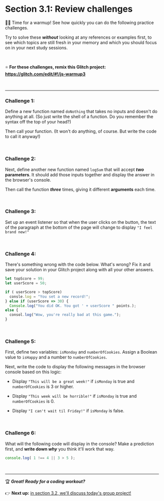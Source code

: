# Section 3.1: Review challenges

:weight_lifting_man: Time for a warmup! See how quickly you can do the following practice challenges.

Try to solve these ***without*** looking at any references or examples first, to see which topics are still fresh in your memory and which you should focus on in your next study sessions.

<br/>

:star: **For these challenges, remix this Glitch project: https://glitch.com/edit/#!/js-warmup3**

<br/>

<hr/>

### Challenge 1:

Define a new function named `doNothing` that takes no inputs and doesn't do anything at all. (So just write the shell of a function. Do you remember the syntax off the top of your head?)

Then call your function. (It won't do anything, of course. But write the code to call it anyway!)

<br/>

### Challenge 2:

Next, define another new function named `logSum` that will accept ***two* parameters**. It should add those inputs together and display the answer in the browser's console.

Then call the function ***three*** times, giving it different **arguments** each time.

<br/>

### Challenge 3:

Set up an event listener so that when the user clicks on the button, the text of the paragraph at the bottom of the page will change to display `"I feel brand new!"`

<br/>

### Challenge 4:

There's something wrong with the code below. What's wrong? Fix it and save your solution in your Glitch project along with all your other answers.

```javascript
let topScore = 99;
let userScore = 50;

if ( userScore > topScore)
  consle.log = "You set a new record!";
} else if (userScore => 30) {
  Console.log("You did OK. You got ' + userScore " points.);
else {
  consol.log("Wow, you're really bad at this game.");
}
```

<br/>

### Challenge 5:

First, define two variables: `isMonday` and `numberOfCookies`. Assign a Boolean value to `isHappy` and a number to `numberOfCookies`.

Next, write the code to display the following messages in the browser console based on this logic:

  - Display `"This will be a great week!"` if `isMonday` is true and `numberOfCookies` is 3 or higher.
  
  - Display `"This week will be horrible!"` if `isMonday` is true and `numberOfCookies` is 0.
  
  - Display `"I can't wait til Friday!"` if `isMonday` is false.
  
<br/>

### Challenge 6:

What will the following code will display in the console? Make a prediction first, and **write down *why*** you think it'll work that way.

```javascript
console.log( 1 !== 4 || 3 > 5 );
```

<br/>

<hr/>

:trophy: ***Great! Ready for a coding workout?***

:point_right: **Next up:** [in section 3.2, we'll discuss today's group project!](https://github.com/LearnTeachCode/intro-javascript-class/blob/july-aug-2018/week-3/3-2-slideshow-project-planning.md)

